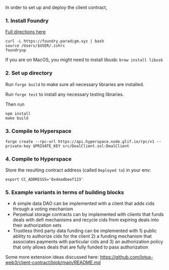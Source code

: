 In order to set up and deploy the client contract,

### 1. Install Foundry

[Full directions here](https://github.com/foundry-rs/foundry)

```
curl -L https://foundry.paradigm.xyz | bash
source /Users/$USER/.zshrc
foundryup
```

If you are on MacOS, you might need to install libusb: `brew install libusb`

### 2. Set up directory


Run `forge build` to make sure all necessary libraries are installed.

Run `forge test` to install any necessary testing libraries.

Then run 
```
npm install
make build
```
### 3. Compile to Hyperspace

```
forge create --rpc-url https://api.hyperspace.node.glif.io/rpc/v1 --private-key $PRIVATE_KEY src/DealClient.sol:DealClient
```

### 4. Compile to Hyperspace

Store the resulting contract address (called `Deployed to`) in your env:
```
export CC_ADDRESSS='0xdeadbeef123'
```

### 5. Example variants in terms of building blocks

* A simple data DAO can be implemented with a client that adds cids through a voting mechanism
* Perpetual storage contracts can by implemented with clients that funds deals with defi mechanisms and recycle cids from expiring deals into their authorization sets
* Trustless third party data funding can be implemented with 1) public ability to authorize cids for the client 2) a funding mechanism that associates payments with particular cids and 3) an authorization policy that only allows deals that are fully funded to pass authorization

Some more extension ideas discussed here: https://github.com/lotus-web3/client-contract/blob/main/README.md
